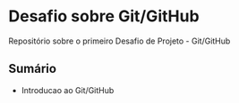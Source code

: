 # Desafio sobre Git/GitHub
Repositório sobre o primeiro Desafio de Projeto - Git/GitHub

## Sumário
- Introducao ao Git/GitHub
